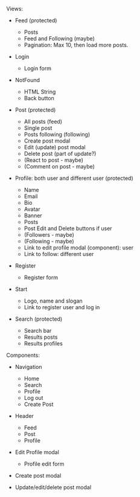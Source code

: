Views:

- Feed (protected)

  - Posts
  - Feed and Following (maybe)
  - Pagination: Max 10, then load more posts.

- Login

  - Login form

- NotFound

  - HTML String
  - Back button

- Post (protected)

  - All posts (feed)
  - Single post
  - Posts following (following)
  - Create post modal
  - Edit (update) post modal
  - Delete post (part of update?)
  - (React to post - maybe)
  - (Comment on post - maybe)

- Profile: both user and different user (protected)

  - Name
  - Email
  - Bio
  - Avatar
  - Banner
  - Posts
  - Post Edit and Delete buttons if user
  - (Followers - maybe)
  - (Following - maybe)
  - Link to edit profile modal (component): user
  - Link to follow: different user

- Register

  - Register form

- Start

  - Logo, name and slogan
  - Link to register user and log in

- Search (protected)
  - Search bar
  - Results posts
  - Results profiles

Components:

- Navigation

  - Home
  - Search
  - Profile
  - Log out
  - Create Post

- Header

  - Feed
  - Post
  - Profile

- Edit Profile modal

  - Profile edit form

- Create post modal

- Update/edit/delete post modal
